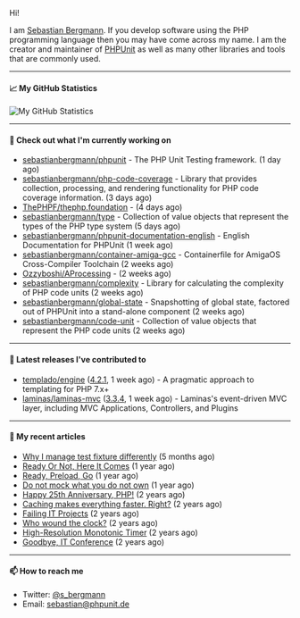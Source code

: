 Hi!

I am [Sebastian Bergmann](https://sebastian-bergmann.de/). If you develop software using the PHP programming language then you may have come across my name. I am the creator and maintainer of [PHPUnit](https://phpunit.de/) as well as many other libraries and tools that are commonly used.

---

#### 📈 My GitHub Statistics

![My GitHub Statistics](https://github-readme-stats.vercel.app/api?username=sebastianbergmann&show_icons=true&count_private=true&hide_title=true)

---

#### 👷 Check out what I'm currently working on

- [sebastianbergmann/phpunit](https://github.com/sebastianbergmann/phpunit) - The PHP Unit Testing framework. (1 day ago)
- [sebastianbergmann/php-code-coverage](https://github.com/sebastianbergmann/php-code-coverage) - Library that provides collection, processing, and rendering functionality for PHP code coverage information. (3 days ago)
- [ThePHPF/thephp.foundation](https://github.com/ThePHPF/thephp.foundation) -  (4 days ago)
- [sebastianbergmann/type](https://github.com/sebastianbergmann/type) - Collection of value objects that represent the types of the PHP type system (5 days ago)
- [sebastianbergmann/phpunit-documentation-english](https://github.com/sebastianbergmann/phpunit-documentation-english) - English Documentation for PHPUnit (1 week ago)
- [sebastianbergmann/container-amiga-gcc](https://github.com/sebastianbergmann/container-amiga-gcc) - Containerfile for AmigaOS Cross-Compiler Toolchain (2 weeks ago)
- [Ozzyboshi/AProcessing](https://github.com/Ozzyboshi/AProcessing) -  (2 weeks ago)
- [sebastianbergmann/complexity](https://github.com/sebastianbergmann/complexity) - Library for calculating the complexity of PHP code units (2 weeks ago)
- [sebastianbergmann/global-state](https://github.com/sebastianbergmann/global-state) - Snapshotting of global state, factored out of PHPUnit into a stand-alone component (2 weeks ago)
- [sebastianbergmann/code-unit](https://github.com/sebastianbergmann/code-unit) - Collection of value objects that represent the PHP code units (2 weeks ago)

---

#### 🔭 Latest releases I've contributed to

- [templado/engine](https://github.com/templado/engine) ([4.2.1](https://github.com/templado/engine/releases/tag/4.2.1), 1 week ago) - A pragmatic approach to templating for PHP 7.x&#43;
- [laminas/laminas-mvc](https://github.com/laminas/laminas-mvc) ([3.3.4](https://github.com/laminas/laminas-mvc/releases/tag/3.3.4), 1 week ago) - Laminas&#39;s event-driven MVC layer, including MVC Applications, Controllers, and Plugins

---

#### 📜 My recent articles

- [Why I manage test fixture differently](https://thephp.cc/articles/why-i-manage-test-fixture-differently) (5 months ago)
- [Ready Or Not, Here It Comes](https://thephp.cc/articles/ready-or-not-here-it-comes) (1 year ago)
- [Ready, Preload, Go](https://thephp.cc/articles/ready-preload-go) (1 year ago)
- [Do not mock what you do not own](https://thephp.cc/articles/do-not-mock-what-you-do-not-own) (1 year ago)
- [Happy 25th Anniversary, PHP!](https://thephp.cc/articles/happy-25th-anniversary-php) (2 years ago)
- [Caching makes everything faster. Right?](https://thephp.cc/articles/caching-makes-everything-faster-right) (2 years ago)
- [Failing IT Projects](https://thephp.cc/articles/failing-it-projects) (2 years ago)
- [Who wound the clock?](https://thephp.cc/articles/who-wound-the-clock) (2 years ago)
- [High-Resolution Monotonic Timer](https://thephp.cc/articles/high-resolution-monotonic-timer) (2 years ago)
- [Goodbye, IT Conference](https://thephp.cc/articles/goodbye-it-conference) (2 years ago)

---

#### 📫 How to reach me

- Twitter: [@s_bergmann](https://twitter.com/s_bergmann)
- Email: [sebastian@phpunit.de](mailto://sebastian@phpunit.de)
